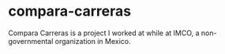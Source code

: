 # compara-carreras
Compara Carreras is a project I worked at while at IMCO, a non-governmental organization in Mexico.
